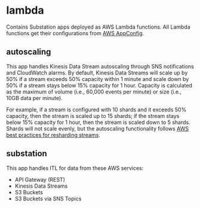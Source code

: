 # lambda
Contains Substation apps deployed as AWS Lambda functions. All Lambda functions get their configurations from [AWS AppConfig](https://docs.aws.amazon.com/appconfig/latest/userguide/what-is-appconfig.html).

## autoscaling
This app handles Kinesis Data Stream autoscaling through SNS notifications and CloudWatch alarms. By default, Kinesis Data Streams will scale up by 50% if a stream exceeds 50% capacity within 1 minute and scale down by 50% if a stream stays below 15% capacity for 1 hour. Capacity is calculated as the maximum of volume (i.e., 60,000 events per minute) or size (i.e., 10GB data per minute).

For example, if a stream is configured with 10 shards and it exceeds 50% capacity, then the stream is scaled up to 15 shards; if the stream stays below 15% capacity for 1 hour, then the stream is scaled down to 5 shards. Shards will not scale evenly, but the autoscaling functionality follows [AWS best practices for resharding streams](https://docs.aws.amazon.com/kinesis/latest/APIReference/API_UpdateShardCount.html).

## substation
This app handles ITL for data from these AWS services:
- API Gateway (REST)
- Kinesis Data Streams
- S3 Buckets
- S3 Buckets via SNS Topics
